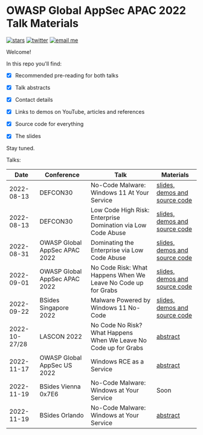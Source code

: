 # OWASP Global AppSec APAC 2022 Talk Materials

[![stars](https://img.shields.io/github/stars/mbrg?icon=github&style=social)](https://github.com/mbrg)
[![twitter](https://img.shields.io/twitter/follow/mbrg0?icon=twitter&style=social&label=Follow)](https://twitter.com/intent/follow?screen_name=mbrg0)
[![email me](https://img.shields.io/badge/michael.bargury-owasp.org-red?logo=Gmail)](mailto:michael.bargury@owasp.org)

Welcome!

In this repo you'll find:

- [x] Recommended pre-reading for both talks

- [x] Talk abstracts

- [x] Contact details

- [x] Links to demos on YouTube, articles and references

- [x] Source code for everything

- [x] The slides

Stay tuned.

Talks:

| Date | Conference | Talk | Materials |
| - | - | - | - |
| 2022-08-13 | DEFCON30 | No-Code Malware: Windows 11 At Your Service | [slides, demos and source code](2022-08-13_DEFCON_30/No_Code_Malware) |
| 2022-08-13 | DEFCON30 | Low Code High Risk: Enterprise Domination via Low Code Abuse | [slides, demos and source code](2022-08-13_DEFCON_30/Low_Code_High_Risk) |
| 2022-08-31 | OWASP Global AppSec APAC 2022 | Dominating the Enterprise via Low Code Abuse | [slides, demos and source code](2022-08-31_OWASP_Global_AppSec_APAC/Low_Code_Abuse) |
| 2022-09-01 | OWASP Global AppSec APAC 2022 | No Code Risk: What Happens When We Leave No Code up for Grabs | [slides, demos and source code](2022-08-31_OWASP_Global_AppSec_APAC/Low_Code_Abuse) |
| 2022-09-22 | BSides Singapore 2022 | Malware Powered by Windows 11 No-Code | [slides, demos and source code](2022-09-22_BSides_Singapore/Malware_Powered_by_Windows_11_No_Code) |
| 2022-10-27/28 | LASCON 2022 | No Code No Risk? What Happens When We Leave No Code up for Grabs | [abstract](https://sched.co/1AwVf) | 
| 2022-11-17 | OWASP Global AppSec US 2022 | Windows RCE as a Service | [abstract](https://sched.co/1BS5H) |
| 2022-11-19 | BSides Vienna 0x7E6 | No-Code Malware: Windows at Your Service | Soon |
| 2022-11-19 | BSides Orlando | No-Code Malware: Windows at Your Service | [abstract](https://bsidesorlando2022.busyconf.com/proposals/630f35808c589d007f11dcc7) |
